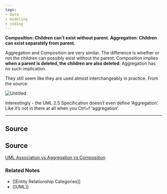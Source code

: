```yaml
---
tags:
- data
- modeling
- coding
---
```

**Composition: Children can’t exist without parent. Aggregation: Children can exist separately from parent.**

Aggregation and Composition are very similar. The difference is whether or not the children can possibly exist without the parent. Composition implies ****************************************************************************************when a parent is deleted, the children are also deleted****************************************************************************************. Aggregation has no such implication. 

They still seem like they are used almost interchangeably in practice. From the source:

 

![Untitled](Untitled%2037.png)

Interestingly - the UML 2.5 Specification doesn’t even define ‘Aggregation’. Like it’s not in there at all when you Ctrl+f ‘aggregation’.

---

## Source

## Source

[UML Association vs Aggregation vs Composition](https://www.visual-paradigm.com/guide/uml-unified-modeling-language/uml-aggregation-vs-composition/)

### Related Notes
- [[Entity Relationship Categories]] 
- [[UML]]